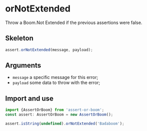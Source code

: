 # orNotExtended

Throw a Boom.Not Extended if the previous assertions were false.

## Skeleton

```ts
assert.orNotExtended(message, payload);
```

## Arguments

- `message` a specific message for this error;
- `payload` some data to throw with the error;

## Import and use

```ts
import {AssertOrBoom} from 'assert-or-boom';
const assert: AssertOrBoom = new AssertOrBoom();

assert.isString(undefined).orNotExtended('Badaboom');
```
